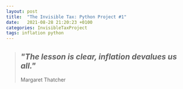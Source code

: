 ```yaml
---
layout: post
title:  "The Invisible Tax: Python Project #1"
date:   2021-08-28 21:20:23 +0100
categories: InvisibleTaxProject
tags: inflation python
---
```


>## *"The lesson is clear, inflation devalues us all."*
> Margaret Thatcher

